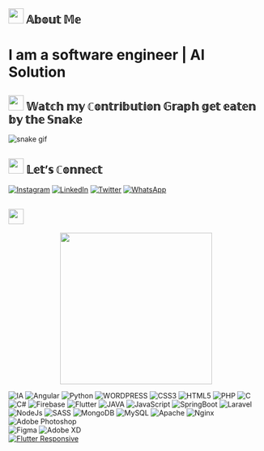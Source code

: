 <h2><img src="https://emojis.slackmojis.com/emojis/images/1660415409/60740/man-medium-skin-tone-beard.gif?1660415409" width="30"/> 𝔸𝕓𝕠𝕦𝕥 𝕄𝕖</h2>


# I am a software engineer | AI Solution 

<h2><img src="https://slackmojis.com/emojis/60722-clown-face/download" width="30"/> 𝕎𝕒𝕥𝕔𝕙 𝕞𝕪 ℂ𝕠𝕟𝕥𝕣𝕚𝕓𝕦𝕥𝕚𝕠𝕟 𝔾𝕣𝕒𝕡𝕙 𝕘𝕖𝕥 𝕖𝕒𝕥𝕖𝕟 𝕓𝕪 𝕥𝕙𝕖 𝕊𝕟𝕒𝕜𝕖  </h2>

![snake gif](https://raw.githubusercontent.com/Sutil/Sutil/2b2fad3bf54522bb30c8c170591fc68ff51b69e6/github-contribution-grid-snake2.svg)


<h2><img src="https://emojis.slackmojis.com/emojis/images/1660415433/60795/folded-hands.gif?1660415433" width="30"/> 𝕃𝕖𝕥’𝕤 ℂ𝕠𝕟𝕟𝕖𝕔𝕥</h2>

[![Instagram](https://img.shields.io/badge/Instagram-%23E4405F.svg?logo=Instagram&logoColor=white)](https://instagram.com/joemonkila45) 
[![LinkedIn](https://img.shields.io/badge/LinkedIn-%230077B5.svg?logo=linkedin&logoColor=white)](https://www.linkedin.com/in/joe-monkila-b55634211) 
[![Twitter](https://img.shields.io/badge/Twitter-%231DA1F2.svg?logo=Twitter&logoColor=white)](https://twitter.com/joemonkila) 
[![WhatsApp](https://img.shields.io/badge/WhatsApp-%231DA1F2.svg?logo=WhatsaApp&logoColor=white)](https://api.whatsapp.com/send?phone=243816717846&texte=Bonjour_Monkila) 

<h2><img src="https://emojis.slackmojis.com/emojis/images/1660415359/60631/robot.gif?1660415359" width="30"/></h2>
<p align='center'>
<img src="https://media.giphy.com/media/TEnXkcsHrP4YedChhA/giphy.gif" width="300" height="300" frameBorder="0" class="giphy-embed" allowFullScreen></img></p>

![IA](https://img.shields.io/badge/ia-%23F24E1E.svg?style=for-the-badge&logo=figma&logoColor=white) 
![Angular](https://img.shields.io/badge/angular-%231572B6.svg?style=for-the-badge&logo=angular3&logoColor=white) 
![Python](https://img.shields.io/badge/python-%231572B6.svg?style=for-the-badge&logo=python3&logoColor=white) 
![WORDPRESS](https://img.shields.io/badge/wordpress-%231572B6.svg?style=for-the-badge&logo=wordpress3&logoColor=white) 
![CSS3](https://img.shields.io/badge/css3-%231572B6.svg?style=for-the-badge&logo=css3&logoColor=white) 
![HTML5](https://img.shields.io/badge/html5-%23E34F26.svg?style=for-the-badge&logo=html5&logoColor=white) 
![PHP](https://img.shields.io/badge/php-%23777BB4.svg?style=for-the-badge&logo=php&logoColor=white) 
![C](https://img.shields.io/badge/c-%23777BB4.svg?style=for-the-badge&logo=c&logoColor=white) 
![C#](https://img.shields.io/badge/c-%23777BB4.svg?style=for-the-badge&logo=c&logoColor=white) 
![Firebase](https://img.shields.io/badge/firebase-%23039BE5.svg?style=for-the-badge&logo=firebase)
![Flutter](https://img.shields.io/badge/Flutter-%2302569B.svg?style=for-the-badge&logo=Flutter&logoColor=white)
![JAVA](https://img.shields.io/badge/java-%2302569B.svg?style=for-the-badge&logo=java&logoColor=white)
![JavaScript](https://img.shields.io/badge/javascript-%2302569B.svg?style=for-the-badge&logo=javascript&logoColor=white)
![SpringBoot](https://img.shields.io/badge/springboot-%2302569B.svg?style=for-the-badge&logo=springboot&logoColor=white)
![Laravel](https://img.shields.io/badge/laravel-%23FF2D20.svg?style=for-the-badge&logo=laravel&logoColor=white)
![NodeJs](https://img.shields.io/badge/nodejs-%23FF2D20.svg?style=for-the-badge&logo=nodejs&logoColor=white)
![SASS](https://img.shields.io/badge/SASS-hotpink.svg?style=for-the-badge&logo=SASS&logoColor=white) 
![MongoDB](https://img.shields.io/badge/MongoDB-%234ea94b.svg?style=for-the-badge&logo=mongodb&logoColor=white) 
![MySQL](https://img.shields.io/badge/mysql-%2300f.svg?style=for-the-badge&logo=mysql&logoColor=white) 
![Apache](https://img.shields.io/badge/apache-%23D42029.svg?style=for-the-badge&logo=apache&logoColor=white) 
![Nginx](https://img.shields.io/badge/nginx-%23009639.svg?style=for-the-badge&logo=nginx&logoColor=white) 
![Adobe Photoshop](https://img.shields.io/badge/adobephotoshop-%2331A8FF.svg?style=for-the-badge&logo=adobephotoshop&logoColor=white) 	
![Figma](https://img.shields.io/badge/figma-%23F24E1E.svg?style=for-the-badge&logo=figma&logoColor=white) 
![Adobe XD](https://img.shields.io/badge/Adobe%20XD-470137?style=for-the-badge&logo=Adobe%20XD&logoColor=#FF61F6)  
[![Flutter Responsive](https://img.shields.io/badge/flutter-responsive-brightgreen.svg?style=flat-square)](https://github.com/Codelessly/ResponsiveFramework)


